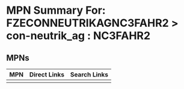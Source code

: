 



# MPN Summary For: FZECONNEUTRIKAGNC3FAHR2 > con-neutrik_ag : NC3FAHR2

## MPNs
  

|MPN|Direct Links|Search Links|
| :--- | :--- | :--- |
||||
